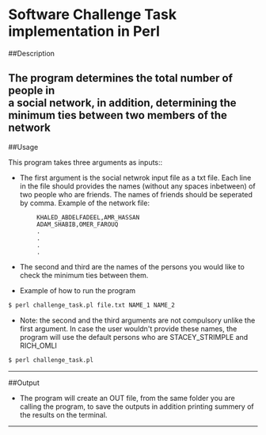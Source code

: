 Software Challenge Task implementation in Perl
==============================================

##Description

The program determines the total number of people in  
a social network, in addition, determining the minimum 
ties between two members of the network
-----------------------------------------------------------------------------

##Usage

This program takes three arguments as inputs::

* The first argument is the social netwrok input file as a txt file. Each line in the 
file should provides the names (without any spaces inbetween) of two people who are friends. 
The names of friends should be seperated by comma.
Example of the network file:
```
        KHALED_ABDELFADEEL,AMR_HASSAN
		ADAM_SHABIB,OMER_FAROUQ
		.
		.
		.
		.
```

* The second and third are the names of the persons you would like to check the
minimum ties between them.

* Example of how to run the program
```bash
$ perl challenge_task.pl file.txt NAME_1 NAME_2
```

* Note: the second and the third arguments are not compulsory unlike the first 
argument. In case the user wouldn't provide these names, the program will use the 
default persons who are STACEY_STRIMPLE and RICH_OMLI
```bash
$ perl challenge_task.pl
```
-----------------------------------------------------------------------------------

##Output

* The program will create an OUT file, from the same folder you are calling the 
program, to save the outputs in addition printing summery of the results on the 
terminal.
-----------------------------------------------------------------------------------
